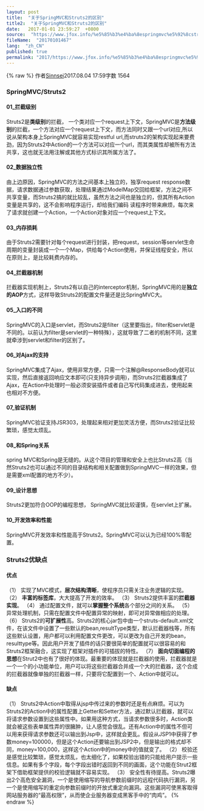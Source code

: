 ```yaml
---
layout: post
title:  "关于SpringMVC和Struts2的区别"
title2:  "关于SpringMVC和Struts2的区别"
date:   2017-01-01 23:59:27  +0800
source:  "https://www.jfox.info/%e5%85%b3%e4%ba%8espringmvc%e5%92%8cstruts2%e7%9a%84%e5%8c%ba%e5%88%ab.html"
fileName:  "20170101467"
lang:  "zh_CN"
published: true
permalink: "2017/https://www.jfox.info/%e5%85%b3%e4%ba%8espringmvc%e5%92%8cstruts2%e7%9a%84%e5%8c%ba%e5%88%ab.html"
---
```

{% raw %}
作者[Sinnsei](/u/1d06a26fbffe)2017.08.04 17:59字数 1564
### SpringMVC/Struts2

#### 01_拦截级别

Struts2是**类级别**的拦截， 一个类对应一个request上下文，SpringMVC是**方法级别**的拦截，一个方法对应一个request上下文，而方法同时又跟一个url对应,所以说从架构本身上SpringMVC就容易实现restful url,而struts2的架构实现起来要费劲，因为Struts2中Action的一个方法可以对应一个url，而其类属性却被所有方法共享，这也就无法用注解或其他方式标识其所属方法了。

#### 02_数据独立性

由上边原因，SpringMVC的方法之间基本上独立的，独享request response数据，请求数据通过参数获取，处理结果通过ModelMap交回给框架，方法之间不共享变量，而Struts2搞的就比较乱，虽然方法之间也是独立的，但其所有Action变量是共享的，这不会影响程序运行，却给我们编码 读程序时带来麻烦，每次来了请求就创建一个Action，一个Action对象对应一个request上下文。

#### 03_内存损耗

由于Struts2需要针对每个request进行封装，把request，session等servlet生命周期的变量封装成一个一个Map，供给每个Action使用，并保证线程安全，所以在原则上，是比较耗费内存的。

#### 04_拦截器机制

拦截器实现机制上，Struts2有以自己的interceptor机制，SpringMVC用的是**独立的AOP**方式，这样导致Struts2的配置文件量还是比SpringMVC大。

#### 05_入口的不同

SpringMVC的入口是servlet，而Struts2是filter（这里要指出，filter和servlet是不同的。以前认为filter是servlet的一种特殊），这就导致了二者的机制不同，这里就牵涉到servlet和filter的区别了。

#### 06_对Ajax的支持

SpringMVC集成了Ajax，使用非常方便，只需一个注解@ResponseBody就可以实现，然后直接返回响应文本即可(只支持异步调用)，而Struts2拦截器集成了Ajax，在Action中处理时一般必须安装插件或者自己写代码集成进去，使用起来也相对不方便。

#### 07_验证机制

SpringMVC验证支持JSR303，处理起来相对更加灵活方便，而Struts2验证比较繁琐，感觉太烦乱。

#### 08_和Spring关系

spring MVC和Spring是无缝的。从这个项目的管理和安全上也比Struts2高（当然Struts2也可以通过不同的目录结构和相关配置做到SpringMVC一样的效果，但是需要xml配置的地方不少）。

#### 09_设计思想

Struts2更加符合OOP的编程思想， SpringMVC就比较谨慎，在servlet上扩展。

#### 10_开发效率和性能

SpringMVC开发效率和性能高于Struts2。SpringMVC可以认为已经100%零配置。

### Struts2优缺点

#### 优点

（1） 实现了MVC模式，**层次结构清晰**，使程序员只需关注业务逻辑的实现。
（2） **丰富的标签库**，大大提高了开发的效率。
（3） Struts2提供丰富的**拦截器实现**。
（4） 通过配置文件，就可以**掌握整个系统**各个部分之间的关系。
（5） 异常处理机制，只需在配置文件中配置异常的映射，即可对异常做相应的处理。
（6） Struts2的**可扩展性**高。Struts2的核心jar包中由一个struts-default.xml文件，在该文件中设置了一些默认的bean,resultType类型，默认拦截器栈等，所有这些默认设置，用户都可以利用配置文件更改，可以更改为自己开发的bean，resulttype等。因此用户开发了插件的话只要很简单的配置就可以很容易的和Struts2框架融合，这实现了框架对插件的可插拔的特性。
（7） **面向切面编程的思想**在Strut2中也有了很好的体现。最重要的体现就是拦截器的使用，拦截器就是一个一个的小功能单位，用户可以将这些拦截器合并成一个大的拦截器，这个合成的拦截器就像单独的拦截器一样，只要将它配置到一个、Action中就可以。

#### 缺点

（1） Struts2中Action中取得从jsp中传过来的参数时还是有点麻烦。可以为Struts2的Action中的属性配置上Getter和Setter方法，通过默认拦截器，就可以将请求参数设置到这些属性中。如果用这种方式，当请求参数很多时，Action类就会被这些表单属性弄的很臃肿，让人感觉会很乱。还有Action中的属性不但可以用来获得请求参数还可以输出到Jsp中，这样就会更乱。假设从JSP1中获得了参数money=100000，但是这个Action还要输出到JSP2中，但是输出的格式却不同，money=100,000，这样这个Action中的money中的值就变了。
（2） 校验还是感觉比较繁琐，感觉太烦乱，也太细化了，如果校验出错的只能给用户提示一些信息。如果有多个字段，每个字段出错时返回到不同的画面，这个功能在Strut2框架下借助框架提供的校验逻辑就不容易实现。
（3） 安全性有待提高。Struts2曝出2个高危安全漏洞，一个是使用缩写的导航参数前缀时的远程代码执行漏洞，另一个是使用缩写的重定向参数前缀时的开放式重定向漏洞。这些漏洞可使黑客取得网站服务器的“最高权限”，从而使企业服务器变成黑客手中的“肉鸡”。
{% endraw %}
